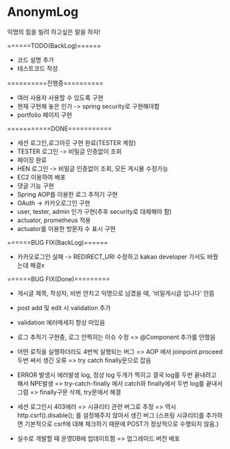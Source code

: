 # AnonymLog
익명의 힘을 빌려 하고싶은 말을 하자!


======TODO(BackLog)======
- 코드 설명 추가 
- 테스트코드 작성

==========진행중==========
- 여러 사용자 사용할 수 있도록 구현
- 현재 구현해 놓은 인가 -> spring security로 구현해야함
- portfolio 페이지 구현




===========DONE===========
- 세션 로그인,로그아웃 구현 완료(TESTER 계정)
- TESTER 로그인 -> 비밀글 인증없이 조회
- 페이징 완료
- HEN 로그인 -> 비밀글 인증없이 조회, 모든 게시물 수정가능
- EC2 이용하여 배포
- 댓글 기능 구현
- Spring AOP를 이용한 로그 추적기 구현
- OAuth -> 카카오로그인 구현
- user, tester, admin 인가 구현(추후 security로 대체해야 함)
- actuator, prometheus 적용 
- actuator를 이용한 방문자 수 표시 구현

======BUG FIX(BackLog)======
- 카카오로그인 실패 -> REDIRECT_URI 수정하고 kakao developer 가서도 바꿨는데 해결x


======BUG FIX(Done)=========
- 게시글 제목, 작성자, 비번 안치고 익명으로 남겼을 때, '비밀게시글 입니다' 안뜸
- post add 및 edit 시 validation 추가
- validation 에러메세지 항상 떠있음
- 로그 추적기 구현중, 로그 안찍히는 이슈 수정
  => @Component 추가를 안했음
- 어떤 로직을 실행하더라도 4번씩 실행되는 버그
  => AOP 에서 joinpoint.proceed 두번 써서 생긴 오류
  => try catch finally문으로 잡음
- ERROR 발생시 에러발생 log, 정상 log 두개가 찍히고 결국 log를 두번 끝내려고 해서 NPE발생
  => try-catch-finally 에서 catch와 finally에서 두번 log를 끝내서 그럼
  => finally구문 삭제, try문에서 해결
- 세션 로그인시 403에러 => 시큐리티 관련 버그로 추정
  => 역시 http.csrf().disable(); 를 설정해주지 않아서 생긴 버그
  (스프링 시큐리티를 추가하면 기본적으로 csrf에 대해 체크하기 때문에 POST가 정상적으로 수행되지 않음.)

- 실수로 개발할 때 운영DB에 업데이트함 => 업그레이드 버전 배포
